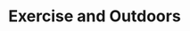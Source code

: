 ---
title: Exercise and Outdoors
description: Exercise, Martial Arts and other topics on training. 
image:

# Badge style
style:
    background: "#2a9d8f"
    color: "#fff"
---